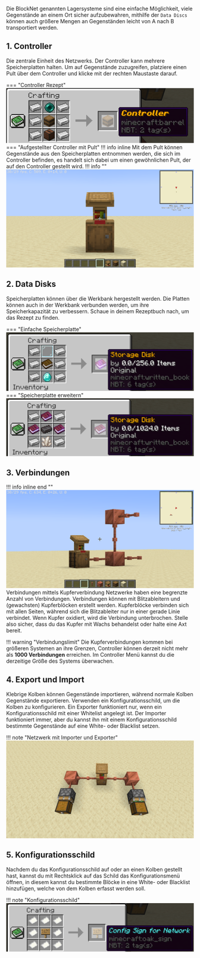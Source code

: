 Die BlockNet genannten Lagersysteme sind eine einfache Möglichkeit, viele Gegenstände an einem Ort sicher aufzubewahren, mithilfe der `Data Discs` können auch größere Mengen an Gegenständen leicht von A nach B transportiert werden.

## 1. Controller
Die zentrale Einheit des Netzwerks. Der Controller kann mehrere Speicherplatten halten.
Um auf Gegenstände zuzugreifen, platziere einen Pult über dem Controller und klicke mit der rechten Maustaste darauf.

=== "Controller Rezept"
    ![Controller_Rezept](../assets/images/blockNet/Controller.png)
=== "Aufgestellter Controller mit Pult"
    !!! info inline
        Mit dem Pult können Gegenstände aus den Speicherplatten entnommen werden, die sich im Controller befinden, es handelt sich dabei um einen gewöhnlichen Pult, der auf den Controller gestellt wird.
    !!! info ""
        ![Basic_Controller](../assets/images/blockNet/Basic_Controller.png)

## 2. Data Disks
Speicherplatten können über die Werkbank hergestellt werden.
Die Platten können auch in der Werkbank verbunden werden, um ihre Speicherkapazität zu verbessern.
Schaue in deinem Rezeptbuch nach, um das Rezept zu finden.
    
=== "Einfache Speicherplatte"
    ![Basic_Controller](../assets/images/blockNet/Disk_Base.png)
=== "Speicherplatte erweitern"
    ![Basic_Controller](../assets/images/blockNet/Disk_Upgrade.png)
    
## 3. Verbindungen
!!! info inline end ""
    ![Basic_Controller](../assets/images/blockNet/Basic_Net_Structure.png)
    Verbindungen mittels Kupferverbindung
Netzwerke haben eine begrenzte Anzahl von Verbindungen.
Verbindungen können mit Blitzableitern und (gewachsten) Kupferblöcken erstellt werden. Kupferblöcke verbinden sich mit allen Seiten, während sich die Blitzableiter nur in einer gerade Linie verbindet. Wenn Kupfer oxidiert, wird die Verbindung unterbrochen. Stelle also sicher, dass du das Kupfer mit Wachs behandelst oder halte eine Axt bereit. 

!!! warning "Verbindungslimit"
    Die Kupferverbindungen kommen bei größeren Systemen an ihre Grenzen, Controller können derzeit nicht mehr als **1000 Verbindungen** erreichen. Im Controller Menü kannst du die derzeitige Größe des Systems überwachen.

## 4. Export und Import
Klebrige Kolben können Gegenstände importieren, während normale Kolben Gegenstände exportieren. Verwenden ein Konfigurationsschild, um die Kolben zu konfigurieren. Ein Exporter funktioniert nur, wenn ein Konfigurationsschild mit einer Whitelist angelegt ist. Der Importer funktioniert immer, aber du kannst ihn mit einem Konfigurationsschild bestimmte Gegenstände auf eine White- oder Blacklist setzen.

!!! note "Netzwerk mit Importer und Exporter"
    ![Importer und Exporter](../assets/images/blockNet/Network_with_ImExporter.png)

## 5. Konfigurationsschild
Nachdem du das Konfigurationsschild auf oder an einen Kolben gestellt hast, kannst du mit Rechtsklick auf das Schild das Konfigurationsmenü öffnen, in diesem kannst du bestimmte Blöcke in eine White- oder Blacklist hinzufügen, welche von dem Kolben erfasst werden soll.

!!! note "Konfigurationsschild"
    ![Basic_Controller](../assets/images/blockNet/Config_Sign.png)
